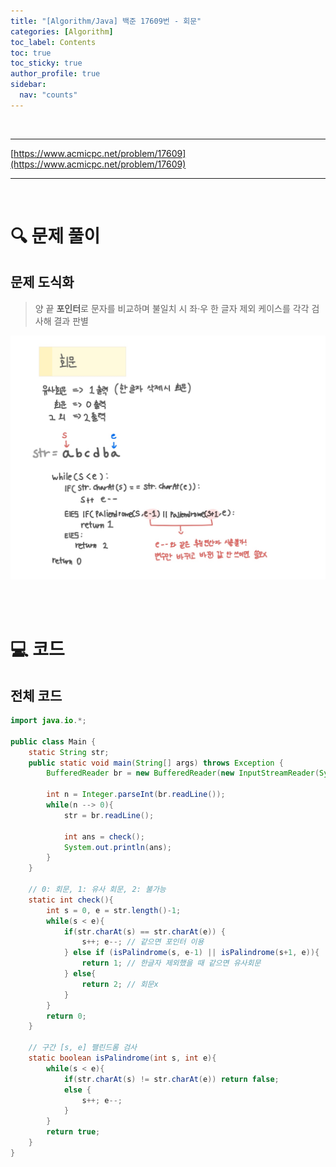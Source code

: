 ```yaml
---
title: "[Algorithm/Java] 백준 17609번 - 회문"
categories: [Algorithm]
toc_label: Contents
toc: true
toc_sticky: true
author_profile: true
sidebar:
  nav: "counts"
---
```


<br>

---

[https://www.acmicpc.net/problem/17609](https://www.acmicpc.net/problem/17609)

---

<br>

# 🔍 문제 풀이

## 문제 도식화

> 양 끝 **포인터**로 문자를 비교하며 불일치 시 좌·우 한 글자 제외 케이스를 각각 검사해 결과 판별

![assets/images/2025/17609.jpg](../../../assets/images/2025/17609.jpg)

<br><br>

# 💻 코드

## 전체 코드

```java
import java.io.*;

public class Main {
    static String str;
    public static void main(String[] args) throws Exception {
        BufferedReader br = new BufferedReader(new InputStreamReader(System.in));

        int n = Integer.parseInt(br.readLine());
        while(n --> 0){
            str = br.readLine();

            int ans = check();
            System.out.println(ans);
        }
    }

    // 0: 회문, 1: 유사 회문, 2: 불가능
    static int check(){
        int s = 0, e = str.length()-1;
        while(s < e){
            if(str.charAt(s) == str.charAt(e)) {
                s++; e--; // 같으면 포인터 이용
            } else if (isPalindrome(s, e-1) || isPalindrome(s+1, e)){
                return 1; // 한글자 제외했을 때 같으면 유사회문
            } else{
                return 2; // 회문x
            }
        }
        return 0;
    }

    // 구간 [s, e] 팰린드롬 검사
    static boolean isPalindrome(int s, int e){
        while(s < e){
            if(str.charAt(s) != str.charAt(e)) return false;
            else {
                s++; e--;
            }
        }
        return true;
    }
}
```

<br>
